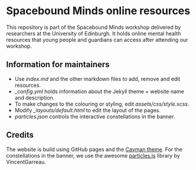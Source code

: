 # Spacebound Minds online resources

This repository is part of the Spacebound Minds workshop delivered by researchers at the University of Edinburgh. It holds online mental health resources that young people and guardians can access after attending our workshop.

## Information for maintainers

- Use *index.md* and the other markdown files to add, remove and edit resources.
- *_config.yml* holds information about the Jekyll theme + website name and description.
- To make changes to the colouring or styling, edit *assets/css/style.scss*.
- Modify *_layouts/default.html* to edit the layout of the pages.
- *particles.json* controls the interactive constellations in the banner. 

## Credits

The website is build using GitHub pages and the [Cayman theme](https://github.com/pages-themes/cayman). For the constellations in the banner, we use the awesome [particles.js](https://github.com/VincentGarreau/particles.js/) library by VincentGarreau.